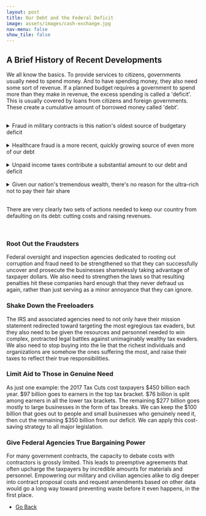 ```yaml
---
layout: post
title: Our Debt and the Federal Deficit
image: assets/images/cash-exchange.jpg
nav-menu: false
show_tile: false
---
```



<!-- Content -->
<h2 id="content">A Brief History of Recent Developments</h2>
<p>
	We all know the basics. To provide services to citizens, governments usually need to spend money. And to have spending money, they also need some sort of revenue. If a planned budget requires a government to spend more than they make in revenue, the excess spending is called a 'deficit'. This is usually covered by loans from citizens and foreign governments. These create a cumulative amount of borrowed money called 'debt'.
</p>
<br />
<details>
	<summary>Fraud in military contracts is this nation's oldest source of budgetary deficit</summary>
	Part of the reason our country is in such bad financial shape is because we've been plagued by fraud. The two biggest offenders here are military contracts and healthcare subsidies. Even back in 1986, reports on <a href="https://www.latimes.com/archives/la-xpm-1986-07-30-vw-18804-story.html">$37 screws and $7,622 coffee makers</a> provided by contractors highlighted the gross corruption and price gouging taking place. Today, this kind of fraud and waste is still thriving, <a href="https://www.realclearinvestigations.com/articles/2024/11/11/waste_of_the_day_usaf_pays_millions_for_soap_dispensers_1071152.html">as recent Air Force reports</a> show. What's worse, lobbying and campaign funding seems to have only spurred lawmakers into <a href="https://jacobin.com/2024/05/defense-contractors-prices-national-defense-authorization">further enabling this kind of blatant swindling</a>. Even more appalling, however, is the fact that contractors from private military companies earn <a href="https://www.govexec.com/management/2001/07/army-contractors-earn-higher-salaries-study-finds/9618/">substantially more than actual service members</a> for the same exact roles. There's absolutely no basis for this whatsoever, as Department of Defense direct-hire civilian employees <a href="https://www.pogo.org/analysis/dod-contractors-cost-nearly-3-times-more-than-dod-civilians">make roughly 1/3 of what their private contracting company counterparts are paid</a>. With proper auditing and purging of fraud, we could easily cut our military expenditures in half without having to sacrifice an ounce of quality.
</details>
<br />
<details>
	<summary>Healthcare fraud is a more recent, quickly growing source of even more of our debt</summary>
	As regards healthcare, there's no question that absolutely every American deserves to have options that they can personally afford. However, healthcare providers and insurers are all too willing to <a href="https://www.nhcaa.org/tools-insights/about-health-care-fraud/the-challenge-of-health-care-fraud/">exploit and defraud our government</a> in much the same way that the defense industry has. Health insurance premiums have <a href="https://www.kff.org/report-section/ehbs-2023-section-1-cost-of-health-insurance/">risen steadily over the past 25 years</a>, despite <a href="https://www.hfma.org/fast-finance/aca-marketplace-plans-payment-denial/">denying more and more claims</a> at the same time. When taken in concert with record profits, a clear trend appears: insurers are <b>charging more while providing less</b>. This becomes especially disturbing when we look at the ways in which health insurers actively defraud our government under the ACA by <a href="https://www.wsj.com/health/healthcare/medicare-health-insurance-diagnosis-payments-b4d99a5d">modifying diagnoses</a> to tack on high-cost treatments, then <a href="https://www.propublica.org/article/health-insurance-denials-breaking-state-laws">forcing improper treatments</a> on unsuspecting Americans. We need to eliminate this deceitful and abusive behavior immediately.	
</details>
<br />
<details>
	<summary>Unpaid income taxes contribute a substantial amount to our debt and deficit</summary>
	However, inflated expenses are only one half of the equation. The other half is missing revenues, which research has shown as a major problem for years. Currently, the IRS estimates that <a href="https://www.irs.gov/statistics/irs-the-tax-gap">almost $700 billion in taxes owed for 2022</a> haven't been paid yet. Of this amount, <a href="https://www.crfb.org/blogs/primer-understanding-tax-gap">just over $450 billion</a> is from business and wage income. According to most research on the matter, this tax gap comes from <a href="https://www.epi.org/publication/tcja-extensions-2025/">the richest households and businesses in the country paying less than they owe under the law</a>. This shouldn't surprise anyone, considering that some of this nation's wealthiest countries and individuals <a href="https://www.americanprogress.org/article/these-19-fortune-100-companies-paid-next-to-nothing-or-nothing-at-all-in-taxes-in-2021/">paid literally $0 in taxes</a> during several fiscal years of the past decade. This is a trend that has continued <a href="https://americansfortaxfairness.org/big-corporations-paid-shockingly-little-taxes-last-year/">even through to last year</a>. Making matters worse is that the IRS is so underfunded and understaffed that <a href="https://www.icij.org/inside-icij/2024/02/inside-the-irs-unit-taking-on-americas-millionaires-and-billionaires/">they can't properly prosecute large companies for tax evasion</a>. As a result, they often have to target less wealthy individuals and small businesses to make up what they can, instead.
</details>
<br />
<details>
	<summary>Given our nation's tremendous wealth, there's no reason for the ultra-rich not to pay their fair share</summary>
	This brings up another insane reality: while our country is $37 trillion in debt, it also houses nearly $160 trillion in wealth, of which <a href="https://www.visualcapitalist.com/a-visual-breakdown-of-who-owns-americas-wealth/">$157 trillion belongs to the upper half of American society</a>. Broken down further, <a href="https://www.statista.com/chart/19635/wealth-distribution-percentiles-in-the-us/">the top 10% owns $112 trillion</a> of that wealth. That means that the richest 10% of Americans collectively own triple the value of our current national debt. If the whim struck them, they could pay off the federal debt immediately and still have $75 trillion combined. Despite this insane amount of wealth concentration, they continually give <a href="https://www.citizen.org/news/corporations-are-spending-millions-on-lobbying-to-avoid-taxes/">hundreds of millions of dollars to lobbying groups</a> to advocate for <b>even lower taxes</b> on big businesses and rich individuals. Given how much wealth the richest 10% in our country own, though, how much sense does it really make to argue that they're the ones who are struggling and need even more tax breaks?
</details>
<br />
<p>
	There are very clearly two sets of actions needed to keep our country from defaulting on its debt: cutting costs and raising revenues.
</p>
<br />

<!-- Break -->
<div class="row">
	<div class="4u 12u$(medium)">
		<h3>Root Out the Fraudsters</h3>
		<p>Federal oversight and inspection agencies dedicated to rooting out corruption and fraud need to be strengthened so that they can successfully uncover and prosecute the businesses shamelessly taking advantage of taxpayer dollars. We also need to strengthen the laws so that resulting penalties hit these companies hard enough that they never defraud us again, rather than just serving as a minor annoyance that they can ignore.</p>
	</div>
	<div class="4u 12u$(small)">
		<h3>Shake Down the Freeloaders</h3>
		<p>The IRS and associated agencies need to not only have their mission statement redirected toward targeting the most egregious tax evaders, but they also need to be given the resources and personnel needed to win complex, protracted legal battles against unimaginably wealthy tax evaders. We also need to stop buying into the lie that the richest individuals and organizations are somehow the ones suffering the most, and raise their taxes to reflect their true responsibilities.</p>
	</div>
	<div class="6u 12u$(medium)">
		<h3>Limit Aid to Those in Genuine Need</h3>
		<p>As just one example: the 2017 Tax Cuts cost taxpayers $450 billion each year. $97 billion goes to earners in the top tax bracket. $76 billion is split among earners in all the lower tax brackets. The remaining $277 billion goes mostly to large businesses in the form of tax breaks. We can keep the $100 billion that goes out to people and small businesses who genuinely need it, then cut the remaining $350 billion from our deficit. We can apply this cost-saving strategy to all major legislation.</p>
	</div>
	<div class="6u 12u$(small)">
		<h3>Give Federal Agencies True Bargaining Power</h3>
		<p>For many government contracts, the capacity to debate costs with contractors is grossly limited. This leads to preemptive agreements that often upcharge the taxpayers by incredible amounts for materials and personnel. Empowering our military and civilian agencies alike to dig deeper into contract proposal costs and request amendments based on other data would go a long way toward preventing waste before it even happens, in the first place.</p>
	</div>
</div>

<ul class="actions">
	<li><a href="issues.html" class="button next">Go Back</a></li>
</ul>
